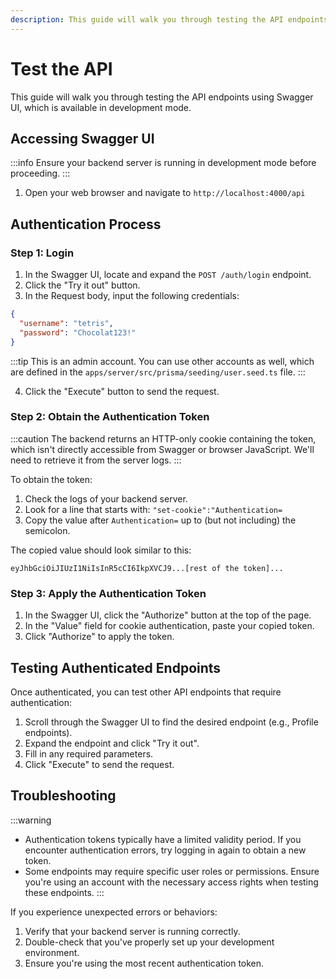```yaml
---
description: This guide will walk you through testing the API endpoints using Swagger UI, which is available in development mode.
---
```


# Test the API

This guide will walk you through testing the API endpoints using Swagger UI, which is available in development mode.

## Accessing Swagger UI

:::info
Ensure your backend server is running in development mode before proceeding.
:::

1. Open your web browser and navigate to `http://localhost:4000/api`

## Authentication Process

### Step 1: Login

1. In the Swagger UI, locate and expand the `POST /auth/login` endpoint.
2. Click the "Try it out" button.
3. In the Request body, input the following credentials:

```json
{
  "username": "tetris",
  "password": "Chocolat123!"
}
```

:::tip
This is an admin account. You can use other accounts as well, which are defined in the `apps/server/src/prisma/seeding/user.seed.ts` file.
:::

4. Click the "Execute" button to send the request.

### Step 2: Obtain the Authentication Token

:::caution
The backend returns an HTTP-only cookie containing the token, which isn't directly accessible from Swagger or browser JavaScript. We'll need to retrieve it from the server logs.
:::

To obtain the token:

1. Check the logs of your backend server.
2. Look for a line that starts with: `"set-cookie":"Authentication=`
3. Copy the value after `Authentication=` up to (but not including) the semicolon.

The copied value should look similar to this:

```
eyJhbGciOiJIUzI1NiIsInR5cCI6IkpXVCJ9...[rest of the token]...
```

### Step 3: Apply the Authentication Token

1. In the Swagger UI, click the "Authorize" button at the top of the page.
2. In the "Value" field for cookie authentication, paste your copied token.
3. Click "Authorize" to apply the token.

## Testing Authenticated Endpoints

Once authenticated, you can test other API endpoints that require authentication:

1. Scroll through the Swagger UI to find the desired endpoint (e.g., Profile endpoints).
2. Expand the endpoint and click "Try it out".
3. Fill in any required parameters.
4. Click "Execute" to send the request.

## Troubleshooting

:::warning
- Authentication tokens typically have a limited validity period. If you encounter authentication errors, try logging in again to obtain a new token.
- Some endpoints may require specific user roles or permissions. Ensure you're using an account with the necessary access rights when testing these endpoints.
:::

If you experience unexpected errors or behaviors:

1. Verify that your backend server is running correctly.
2. Double-check that you've properly set up your development environment.
3. Ensure you're using the most recent authentication token.